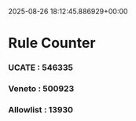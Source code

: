 2025-08-26 18:12:45.886929+00:00
# Rule Counter 
 ### UCATE : 546335

 ### Veneto : 500923

 ### Allowlist : 13930